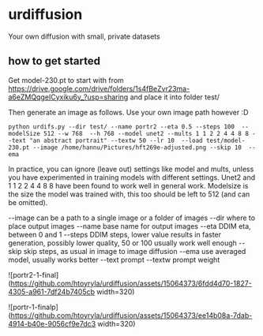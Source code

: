 # urdiffusion
Your own diffusion with small, private datasets 

## how to get started

Get model-230.pt to start with from https://drive.google.com/drive/folders/1s4fBeZvr23ma-a6eZMQqgeICyxiku6y_?usp=sharing
and place it into folder test/

Then generate an image as follows. Use your own image path however :D

```
python urdifs.py --dir test/ --name portr2 --eta 0.5 --steps 100  --modelSize 512 --w 768  --h 768 --model unet2 --mults 1 1 2 2 4 4 8 8 --text "an abstract portrait" --textw 50 --lr 10  --load test/model-230.pt --image /home/hannu/Pictures/hft269e-adjusted.png --skip 10  --ema
```

In practice, you can ignore (leave out) settings like model and mults, unless you have experimented in training models with different settings. Unet2 and  1 1 2 2 4 4 8 8 have been found to work well in general work. Modelsize is the size the model was trained with, this too should be left to 512 (and can be omitted). 

--image can be a path to a single image or a folder of images
--dir where to place output images
--name base name for output images
--eta DDIM eta, between 0 and 1
--steps DDIM steps, lower value results in faster generation, possibly lower quality, 50 or 100 usually work well enough
--skip skip steps, as usual in image to image diffusion
--ema use averaged model, usually works better
--text prompt
--textw prompt weight


![portr2-1-final](https://github.com/htoyryla/urdiffusion/assets/15064373/6fdd4d70-1827-4305-a961-7df24b7405cb width=320)


![portr-1-finalp](https://github.com/htoyryla/urdiffusion/assets/15064373/ee14b08a-7dab-4914-b40e-9056cf9e7dc3 width=320)



